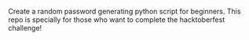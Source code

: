 Create a random password generating python script for beginners.
This repo is specially for those who want to complete the hacktoberfest challenge!
